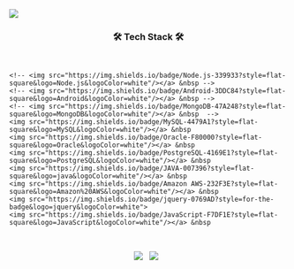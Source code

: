 <!-- ### Hi there 👋 -->

<!--
**sohyounsoo/sohyounsoo** is a ✨ _special_ ✨ repository because its `README.md` (this file) appears on your GitHub profile.

Here are some ideas to get you started:

- 🔭 I’m currently working on ...
- 🌱 I’m currently learning ...
- 👯 I’m looking to collaborate on ...
- 🤔 I’m looking for help with ...
- 💬 Ask me about ...
- 📫 How to reach me: ...
- 😄 Pronouns: ...
- ⚡ Fun fact: ... 
-->
<div>
    <a href="https://soso-shs.tistory.com" target="_blank">
        <img src="https://img.shields.io/badge/티스토리-000000?style=for-the-badge&logo=Tistory&logoColor=white"/>
    </a>   
</div>

<h3 align="center"><b>🛠 Tech Stack 🛠</b></h3>
</br>
<p align="center">
    
    <!-- <img src="https://img.shields.io/badge/Node.js-339933?style=flat-square&logo=Node.js&logoColor=white"/></a> &nbsp -->
    <!-- <img src="https://img.shields.io/badge/Android-3DDC84?style=flat-square&logo=Android&logoColor=white"/></a> &nbsp -->
    <!-- <img src="https://img.shields.io/badge/MongoDB-47A248?style=flat-square&logo=MongoDB&logoColor=white"/></a> &nbsp  -->
    <img src="https://img.shields.io/badge/MySQL-4479A1?style=flat-square&logo=MySQL&logoColor=white"/></a> &nbsp
    <img src="https://img.shields.io/badge/Oracle-F80000?style=flat-square&logo=Oracle&logoColor=white"/></a> &nbsp
    <img src="https://img.shields.io/badge/PostgreSQL-4169E1?style=flat-square&logo=PostgreSQL&logoColor=white"/></a> &nbsp
    <img src="https://img.shields.io/badge/JAVA-007396?style=flat-square&logo=java&logoColor=white"/></a> &nbsp 
    <img src="https://img.shields.io/badge/Amazon AWS-232F3E?style=flat-square&logo=Amazon%20AWS&logoColor=white"/></a> &nbsp
    <img src="https://img.shields.io/badge/jquery-0769AD?style=for-the-badge&logo=jquery&logoColor=white">
    <img src="https://img.shields.io/badge/JavaScript-F7DF1E?style=flat-square&logo=JavaScript&logoColor=white"/></a> &nbsp
</p>

</br>
<p align="center">
    <img src="https://img.shields.io/badge/Spring-6DB33F?style=flat-square&logo=Spring&logoColor=white"/></a> &nbsp
    <img src="https://img.shields.io/badge/Spring Boot-6DB33F?style=flat-square&logo=Spring Boot&logoColor=white"/></a> &nbsp 
</p>




